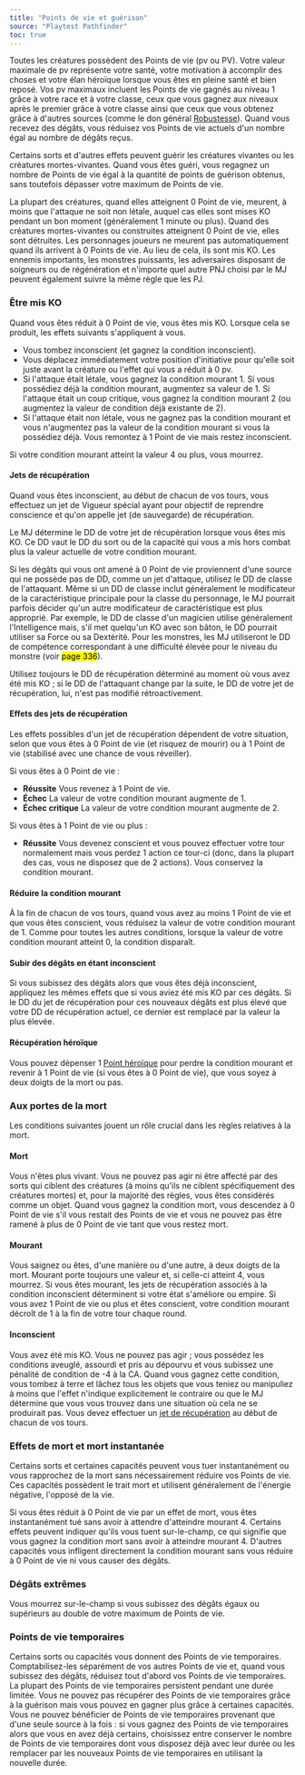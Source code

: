 ```yaml
---
title: "Points de vie et guérison"
source: "Playtest Pathfinder"
toc: true
---
```


Toutes les créatures possèdent des Points de vie (pv ou PV). Votre valeur maximale de pv représente votre santé, votre motivation à accomplir des choses et votre élan héroïque lorsque vous êtes en pleine santé et bien reposé. Vos pv maximaux incluent les Points de vie gagnés au niveau 1 grâce à votre race et à votre classe, ceux que vous gagnez aux niveaux après le premier grâce à votre classe ainsi que ceux que vous obtenez grâce à d'autres sources (comme le don général [Robustesse](../donsgeneraux/robustesse.html)). Quand vous recevez des dégâts, vous réduisez vos Points de vie actuels d'un nombre égal au nombre de dégâts reçus.

Certains sorts et d'autres effets peuvent guérir les créatures vivantes ou les créatures mortes-vivantes. Quand vous êtes guéri, vous regagnez un nombre de Points de vie égal à la quantité de points de guérison obtenus, sans toutefois dépasser votre maximum de Points de vie.

La plupart des créatures, quand elles atteignent 0 Point de vie, meurent, à moins que l'attaque ne soit non létale, auquel cas elles sont mises KO pendant un bon moment (généralement 1 minute ou plus). Quand des créatures mortes-vivantes ou construites atteignent 0 Point de vie, elles sont détruites. Les personnages joueurs ne meurent pas automatiquement quand ils arrivent à 0 Points de vie. Au lieu de cela, ils sont mis KO. Les ennemis importants, les monstres puissants, les adversaires disposant de soigneurs ou de régénération et n'importe quel autre PNJ choisi par le MJ peuvent également suivre la même règle que les PJ.

### Être mis KO

Quand vous êtes réduit à 0 Point de vie, vous êtes mis KO. Lorsque cela se produit, les effets suivants s'appliquent à vous.

* Vous tombez inconscient (et gagnez la condition inconscient).
* Vous déplacez immédiatement votre position d'initiative pour qu'elle soit juste avant la créature ou l'effet qui vous a réduit à 0 pv.
* Si l'attaque était létale, vous gagnez la condition mourant 1. Si vous possédiez déjà la condition mourant, augmentez sa valeur de 1. Si l'attaque était un coup critique, vous gagnez la condition mourant 2 (ou augmentez la valeur de condition déjà existante de 2).
* Si l'attaque était non létale, vous ne gagnez pas la condition mourant et vous n'augmentez pas la valeur de la condition mourant si vous la possédiez déjà. Vous remontez à 1 Point de vie mais restez inconscient.

Si votre condition mourant atteint la valeur 4 ou plus, vous mourrez.

#### Jets de récupération

Quand vous êtes inconscient, au début de chacun de vos tours, vous effectuez un jet de Vigueur spécial ayant pour objectif de reprendre conscience et qu'on appelle jet (de sauvegarde) de récupération.

Le MJ détermine le DD de votre jet de récupération lorsque vous êtes mis KO. Ce DD vaut le DD du sort ou de la capacité qui vous a mis hors combat plus la valeur actuelle de votre condition mourant.

Si les dégâts qui vous ont amené à 0 Point de vie proviennent d'une source qui ne possède pas de DD, comme un jet d'attaque, utilisez le DD de classe de l'attaquant. Même si un DD de classe inclut généralement le modificateur de la caractéristique principale pour la classe du personnage, le MJ pourrait parfois décider qu'un autre modificateur de caractéristique est plus approprié. Par exemple, le DD de classe d'un magicien utilise généralement l'Intelligence mais, s'il met quelqu'un KO avec son bâton, le DD pourrait utiliser sa Force ou sa Dextérité. Pour les monstres, les MJ utiliseront le DD de compétence correspondant à une difficulté élevée pour le niveau du monstre (voir <mark>page 336</mark>).

Utilisez toujours le DD de récupération déterminé au moment où vous avez été mis KO ; si le DD de l'attaquant change par la suite, le DD de votre jet de récupération, lui, n'est pas modifié rétroactivement.

#### Effets des jets de récupération

Les effets possibles d'un jet de récupération dépendent de votre situation, selon que vous êtes à 0 Point de vie (et risquez de mourir) ou à 1 Point de vie (stabilisé avec une chance de vous réveiller).

Si vous êtes à 0 Point de vie :
* **Réussite** Vous revenez à 1 Point de vie.
* **Échec** La valeur de votre condition mourant augmente de 1.
* **Échec critique** La valeur de votre condition mourant augmente de 2.

Si vous êtes à 1 Point de vie ou plus :
* **Réussite** Vous devenez conscient et vous pouvez effectuer votre tour normalement mais vous perdez 1 action ce tour-ci (donc, dans la plupart des cas, vous ne disposez que de 2 actions). Vous conservez la condition mourant.

#### Réduire la condition mourant

À la fin de chacun de vos tours, quand vous avez au moins 1 Point de vie et que vous êtes conscient, vous réduisez la valeur de votre condition mourant de 1. Comme pour toutes les autres conditions, lorsque la valeur de votre condition mourant atteint 0, la condition disparaît.

#### Subir des dégâts en étant inconscient

Si vous subissez des dégâts alors que vous êtes déjà inconscient, appliquez les mêmes effets que si vous aviez été mis KO par ces dégâts. Si le DD du jet de récupération pour ces nouveaux dégâts est plus élevé que votre DD de récupération actuel, ce dernier est remplacé par la valeur la plus élevée.

#### Récupération héroïque

Vous pouvez dépenser 1 [Point héroïque](points-héroïques.html) pour perdre la condition mourant et revenir à 1 Point de vie (si vous êtes à 0 Point de vie), que vous soyez à deux doigts de la mort ou pas.

### Aux portes de la mort

Les conditions suivantes jouent un rôle crucial dans les règles relatives à la mort.

#### Mort

Vous n'êtes plus vivant. Vous ne pouvez pas agir ni être affecté par des sorts qui ciblent des créatures (à moins qu'ils ne ciblent spécifiquement des créatures mortes) et, pour la majorité des règles, vous êtes considérés comme un objet. Quand vous gagnez la condition mort, vous descendez à 0 Point de vie s'il vous restait des Points de vie et vous ne pouvez pas être ramené à plus de 0 Point de vie tant que vous restez mort.

#### Mourant

Vous saignez ou êtes, d'une manière ou d'une autre, à deux doigts de la mort. Mourant porte toujours une valeur et, si celle-ci atteint 4, vous mourrez. Si vous êtes mourant, les jets de récupération associés à la condition inconscient déterminent si votre état s'améliore ou empire. Si vous avez 1 Point de vie ou plus et êtes conscient, votre condition mourant décroît de 1 à la fin de votre tour chaque round.

#### Inconscient

Vous avez été mis KO. Vous ne pouvez pas agir ; vous possédez les conditions aveuglé, assourdi et pris au dépourvu et vous subissez une pénalité de condition de -4 à la CA. Quand vous gagnez cette condition, vous tombez à terre et lâchez tous les objets que vous teniez ou manipuliez à moins que l'effet n'indique explicitement le contraire ou que le MJ détermine que vous vous trouvez dans une situation où cela ne se produirait pas. Vous devez effectuer un [jet de récupération](../ch9-jouer-à-pathfinder/points-de-vie-et-guérison.html#jets-de-récupération) au début de chacun de vos tours.

### Effets de mort et mort instantanée

Certains sorts et certaines capacités peuvent vous tuer instantanément ou vous rapprochez de la mort sans nécessairement réduire vos Points de vie. Ces capacités possèdent le trait mort et utilisent généralement de l'énergie négative, l'opposé de la vie.

Si vous êtes réduit à 0 Point de vie par un effet de mort, vous êtes instantanément tué sans avoir à attendre d'atteindre mourant 4. Certains effets peuvent indiquer qu'ils vous tuent sur-le-champ, ce qui signifie que vous gagnez la condition mort sans avoir à atteindre mourant 4. D'autres capacités vous infligent directement la condition mourant sans vous réduire à 0 Point de vie ni vous causer des dégâts.

### Dégâts extrêmes

Vous mourrez sur-le-champ si vous subissez des dégâts égaux ou supérieurs au double de votre maximum de Points de vie.

### Points de vie temporaires

Certains sorts ou capacités vous donnent des Points de vie temporaires. Comptabilisez-les séparément de vos autres Points de vie et, quand vous subissez des dégâts, réduisez tout d'abord vos Points de vie temporaires. La plupart des Points de vie temporaires persistent pendant une durée limitée. Vous ne pouvez pas récupérer des Points de vie temporaires grâce à la guérison mais vous pouvez en gagner plus grâce à certaines capacités. Vous ne pouvez bénéficier de Points de vie temporaires provenant que d'une seule source à la fois : si vous gagnez des Points de vie temporaires alors que vous en avez déjà certains, choisissez entre conserver le nombre de Points de vie temporaires dont vous disposez déjà avec leur durée ou les remplacer par les nouveaux Points de vie temporaires en utilisant la nouvelle durée.
